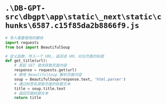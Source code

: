 # `.\DB-GPT-src\dbgpt\app\static\_next\static\chunks\6587.c15f85da2b8866f9.js`

```py
# 导入需要使用的模块
import requests
from bs4 import BeautifulSoup

# 定义函数，传入一个 URL，返回该 URL 对应页面的标题
def get_title(url):
    # 发起 GET 请求获取页面内容
    response = requests.get(url)
    # 使用 BeautifulSoup 解析页面内容
    soup = BeautifulSoup(response.text, 'html.parser')
    # 通过标签名获取页面的标题文本
    title = soup.title.text
    # 返回页面标题文本
    return title
```
